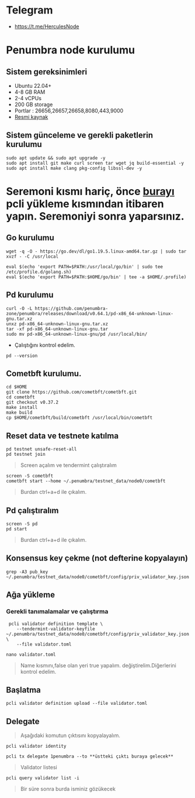 # Telegram
- https://t.me/HerculesNode
# Penumbra node kurulumu
## Sistem gereksinimleri
 - Ubuntu 22.04+
 - 4-8 GB RAM
 - 2-4 vCPUs
 - 200 GB storage
 - Portlar : 26656,26657,26658,8080,443,9000
 - [Resmi kaynak](https://docs.github.com/en/get-started/writing-on-github/getting-started-with-writing-and-formatting-on-github/basic-writing-and-formatting-syntax)

## Sistem günceleme ve gerekli paketlerin kurulumu

```
sudo apt update && sudo apt upgrade -y
sudo apt install git make curl screen tar wget jq build-essential -y 
sudo apt install make clang pkg-config libssl-dev -y
```
# Seremoni kısmı hariç, önce [burayı](https://github.com/kemevo/Penumbra-Seremoni) pcli yükleme kısmından itibaren yapın. Seremoniyi sonra yaparsınız.
## Go kurulumu
```
wget -q -O - https://go.dev/dl/go1.19.5.linux-amd64.tar.gz | sudo tar xvzf - -C /usr/local
```
```
eval $(echo 'export PATH=$PATH:/usr/local/go/bin' | sudo tee /etc/profile.d/golang.sh)
eval $(echo 'export PATH=$PATH:$HOME/go/bin' | tee -a $HOME/.profile)
```


## Pd kurulumu

```
curl -O -L https://github.com/penumbra-zone/penumbra/releases/download/v0.64.1/pd-x86_64-unknown-linux-gnu.tar.xz
unxz pd-x86_64-unknown-linux-gnu.tar.xz
tar -xf pd-x86_64-unknown-linux-gnu.tar
sudo mv pd-x86_64-unknown-linux-gnu/pd /usr/local/bin/
```
- Çalıştığını kontrol edelim.
```
pd --version
```
## Cometbft kurulumu.

```
cd $HOME 
git clone https://github.com/cometbft/cometbft.git 
cd cometbft 
git checkout v0.37.2 
make install
make build
cp $HOME/cometbft/build/cometbft /usr/local/bin/cometbft
````
## Reset data ve testnete katılma

```
pd testnet unsafe-reset-all
pd testnet join
```

> Screen açalım ve tendermint çalıştıralım
```
screen -S cometbft
cometbft start --home ~/.penumbra/testnet_data/node0/cometbft
```
> Burdan ctrl+a+d ile çıkalım.

## Pd çalıştıralım

```
screen -S pd
pd start
```
> Burdan ctrl+a+d ile çıkalım.
## Konsensus key çekme (not defterine kopyalayın)
```
grep -A3 pub_key ~/.penumbra/testnet_data/node0/cometbft/config/priv_validator_key.json
```

## Ağa yükleme

### Gerekli tanımalamalar ve çalıştırma
```
 pcli validator definition template \
    --tendermint-validator-keyfile ~/.penumbra/testnet_data/node0/cometbft/config/priv_validator_key.json \
    --file validator.toml
```
```
nano validator.toml
```
> Name kısmını,false olan yeri true yapalım. değiştirelim.Diğerlerini kontrol edelim.

## Başlatma
```
pcli validator definition upload --file validator.toml
```
## Delegate
> Aşağıdaki komutun çıktısını kopyalayalım.
```
pcli validator identity
````
```
pcli tx delegate 1penumbra --to **üstteki çıktı buraya gelecek**
```
> Validator listesi
```
pcli query validator list -i
```
> Bir süre sonra burda isminiz gözükecek








